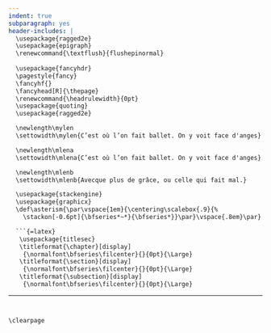 ```yaml
---
indent: true
subparagraph: yes
header-includes: |
  \usepackage{ragged2e}
  \usepackage{epigraph}
  \renewcommand{\textflush}{flushepinormal}
  
  \usepackage{fancyhdr}
  \pagestyle{fancy}
  \fancyhf{}
  \fancyhead[R]{\thepage}
  \renewcommand{\headrulewidth}{0pt}
  \usepackage{quoting}
  \usepackage{ragged2e}

  \newlength\mylen
  \settowidth\mylen{C’est où l’on fait ballet. On y voit face d'anges}

  \newlength\mlena
  \settowidth\mlena{C’est où l’on fait ballet. On y voit face d'anges}

  \newlength\mlenb
  \settowidth\mlenb{Avecque plus de grâce, ou celle qui fait mal.}

  \usepackage{stackengine}
  \usepackage{graphicx}
  \def\asterism{\par\vspace{1em}{\centering\scalebox{.9}{%
    \stackon[-0.6pt]{\bfseries*~*}{\bfseries*}}\par}\vspace{.8em}\par}

  ```{=latex}
   \usepackage{titlesec}
   \titleformat{\chapter}[display]
    {\normalfont\bfseries\filcenter}{}{0pt}{\Large}
   \titleformat{\section}[display]
    {\normalfont\bfseries\filcenter}{}{0pt}{\Large}
   \titleformat{\subsection}[display]
    {\normalfont\bfseries\filcenter}{}{0pt}{\Large}
   ```
---
```


\clearpage

